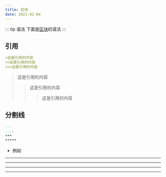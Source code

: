 ```yaml
---
title: 区块
date: 2021-01-04
---
```


::: tip 语法
下面是[区块]()的语法
:::

## 引用
```md
>这是引用的内容
>>这是引用的内容
>>>这是引用的内容
```
>这是引用的内容
>>这是引用的内容
>>>这是引用的内容

## 分割线


```md
---
----
***
*****
```

+ 例如

---
----
***
*****
